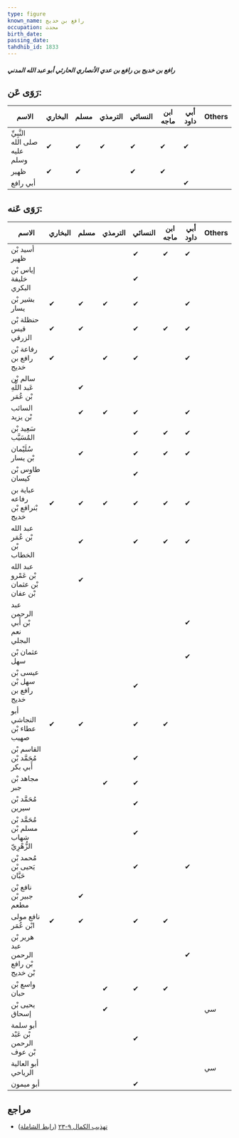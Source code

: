 ```yaml
---
type: figure
known_name: رافع بن خديج
occupation: محدث
birth_date:
passing_date:
tahdhib_id: 1833
---
```

##### رافع بن خديج بن رافع بن عدي الأنصاري الحارثي أبو عبد الله المدني

## رَوَى عَن:
| الاسم                         | البخاري | مسلم | الترمذي | النسائي | ابن ماجه | أبي داود | Others |
| ----------------------------- | ------- | ---- | ------- | ------- | -------- | -------- | ------ |
| النَّبِيِّ صلى الله عليه وسلم | ✔       | ✔    | ✔       | ✔       | ✔        | ✔        |        |
| ظهير                          | ✔       | ✔    |         | ✔       | ✔        |          |        |
| أبي رافع                      |         |      |         |         |          | ✔        |        |
## رَوَى عَنه:
| الاسم                                  | البخاري | مسلم | الترمذي | النسائي | ابن ماجه | أبي داود | Others |
| -------------------------------------- | ------- | ---- | ------- | ------- | -------- | -------- | ------ |
| أسيد بْن ظهير                          |         |      |         | ✔       | ✔        | ✔        |        |
| إياس بْن خليفة البكري                  |         |      |         | ✔       |          |          |        |
| بشير بْن يسار                          | ✔       | ✔    | ✔       | ✔       |          | ✔        |        |
| حنظلة بْن قيس الزرقي                   | ✔       | ✔    |         | ✔       | ✔        | ✔        |        |
| رفاعة بْن رافع بن خديج                 | ✔       |      | ✔       | ✔       |          | ✔        |        |
| سالم بْن عَبد اللَّهِ بْن عُمَر        |         | ✔    |         |         |          |          |        |
| السائب بْن يزيد                        |         | ✔    | ✔       | ✔       |          | ✔        |        |
| سَعِيد بْن المُسَيَّب                  |         |      |         | ✔       | ✔        | ✔        |        |
| سُلَيْمان بْن يسار                     |         | ✔    |         | ✔       | ✔        | ✔        |        |
| طاوس بْن كيسان                         |         |      |         | ✔       |          |          |        |
| عباية بن رفاعه بْنرافع بْن خديج        | ✔       | ✔    | ✔       | ✔       | ✔        | ✔        |        |
| عبد الله بْن عُمَر بْن الخطاب          |         | ✔    |         | ✔       | ✔        | ✔        |        |
| عبد الله بْن عَمْرو بْن عثمان بْن عفان |         | ✔    |         |         |          |          |        |
| عبد الرحمن بْن أَبي نعم البجلي         |         |      |         |         |          | ✔        |        |
| عثمان بْن سهل                          |         |      |         |         |          | ✔        |        |
| عيسى بْن سهل بْن رافع بن خديج          |         |      |         | ✔       |          |          |        |
| أبو النجاشي عطاء بْن صهيب              | ✔       | ✔    |         | ✔       | ✔        |          |        |
| القاسم بْن مُحَمَّد بْن أَبي بكر       |         |      |         | ✔       |          |          |        |
| مجاهد بْن جبر                          |         |      | ✔       | ✔       |          |          |        |
| مُحَمَّد بْن سيرين                     |         |      |         | ✔       |          |          |        |
| مُحَمَّد بْن مسلم بْن شهاب الزُّهْرِيّ |         |      |         | ✔       |          |          |        |
| مُحمد بْن يَحيى بْن حَبَّان            |         |      |         | ✔       |          | ✔        |        |
| نافع بْن جبير بْن مطعم                 |         | ✔    |         |         |          |          |        |
| نافع مولى ابْن عُمَر                   | ✔       | ✔    |         | ✔       | ✔        |          |        |
| هرير بْن عبد الرحمن بْن رافع بْن خديج  |         |      |         |         |          | ✔        |        |
| واسع بْن حبان                          |         |      | ✔       | ✔       | ✔        |          |        |
| يحيى بْن إسحاق                         |         |      | ✔       |         |          |          | سي     |
| أبو سلمة بْن عَبْد الرحمن بْن عوف      |         |      |         | ✔       |          |          |        |
| أبو العالية الرياحي                    |         |      |         |         |          |          | سي     |
| أبو ميمون                              |         |      |         | ✔       |          |          |        |
## مراجع
- [تهذيب الكمال ٩-٢٣](obsidian://open?vault=Tahdhib-al-Kamal&file=Figures/١٨٣٣-رافع%20بن%20خديج%20بن%20رافع%20بن%20عدي%20الأنصاري%20الحارثي%20أبو%20عبد%20الله%20المدني) ([رابط الشاملة](https://shamela.ws/book/3722/4263))